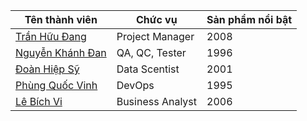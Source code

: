 | Tên thành viên                                              | Chức vụ                  | Sản phẩm nổi bật  |
| ----------------------------------------------------------- | ------------------------ | ----------------- |
| [Trần Hữu Đang](https://github.com/Theanishtar)             | Project Manager          | 2008              |
| [Nguyễn Khánh Đan](https://github.com/nguyenkhanhdan)       | QA, QC, Tester           | 1996              |
| [Đoàn Hiệp Sỹ](https://github.com/DoanSy166)                | Data Scentist            | 2001              |
| [Phùng Quốc Vinh](https://github.com/Dinhisme)              | DevOps                   | 1995              |
| [Lê Bích Vi](https://github.com/TheBank0911)                | Business Analyst         | 2006              |
